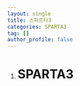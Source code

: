 ```yaml
---
layout: single
title: 스파르타3
categories: SPARTA3
tag: []
author_profile: false
---
```

 
1. # SPARTA3
